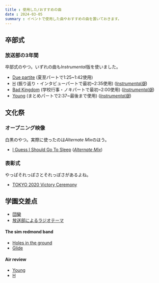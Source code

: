 ```yaml
---
title : 使用した/おすすめの曲
date : 2024-03-05
summary : イベントで使用した曲やおすすめの曲を置いておきます。
---
```


## 卒部式
### 放送部の3年間
卒部式のやつ。いずれの曲も*Instrumental*版を使いました。

- [Due partite](https://www.youtube.com/watch?v=vtniF6nq9xI) (夏至パートで1:25~1:42使用)
- [H](https://www.youtube.com/watch?v=vk9hT9XtGCo) (振り返り・インタビューパートで最初~2:35使用) (*[Instrumental版](https://www.musicbed.com/songs/h-instrumental/9511)*)
- [Bad Kingdom](https://www.youtube.com/watch?v=3NPxqXMZq7o) (学校行事・ノキパートで最初~2:00使用) (*[Instrumental版](https://www.youtube.com/watch?v=uu4C0AGpoU4)*)
- [Young](https://www.youtube.com/watch?v=78yb36Kw4G8) (まとめパートで2:37~最後まで使用) (*[Instrumental版](https://www.musicbed.com/songs/young-instrumental/9507)*)

## 文化祭
### オープニング映像
白黒のやつ。実際に使ったのは*Alternate Mix*のほう。

- [I Guess I Should Go To Sleep](https://www.youtube.com/watch?v=_Oc7ZTfJ8Sk) (*[Alternate Mix](https://www.youtube.com/watch?v=AXejv4ja5Dk)*)

### 表彰式
やっぱそれっぽさとそれっぽさがあるよね。

- [TOKYO 2020 Victory Ceremony](https://www.youtube.com/watch?v=WZ1986ZRTmE)

## 学園交差点

- [団欒](https://www.youtube.com/watch?v=nwtP-pzFK3Y)
- [放送部によるラジオテーマ](https://www.youtube.com/watch?v=mKNhVA0YviE)

#### The sim redmond band
- [Holes in the ground](https://www.youtube.com/watch?v=hk4EfgNgDrE)
- [Glide](https://www.youtube.com/watch?v=wJSeAaMOiPE&t=8s)

#### Air review
- [Young](https://www.youtube.com/watch?v=78yb36Kw4G8)
- [H](https://www.youtube.com/watch?v=vk9hT9XtGCo)